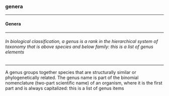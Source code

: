 ### genera



------
#### Genera



------
###### In biological classification, a genus is a rank in the hierarchical system of taxonomy that is above species and below family: this is a list of genus elements



------
A genus groups together species that are structurally similar or phylogenetically related. The genus name is part of the binomial nomenclature (two-part scientific name) of an organism, where it is the first part and is always capitalized: this is a list of genus items